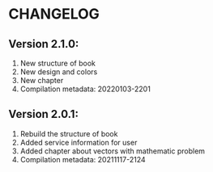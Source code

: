 # CHANGELOG

## Version 2.1.0:
  1. New structure of book
  2. New design and colors
  3. New chapter
  4. Compilation metadata: 20220103-2201

## Version 2.0.1:
  1. Rebuild the structure of book
  2. Added service information for user
  3. Added chapter about vectors with mathematic problem
  4. Compilation metadata: 20211117-2124
